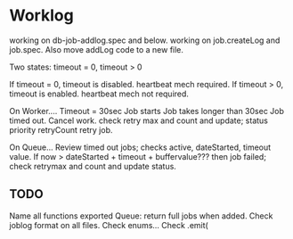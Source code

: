 # Worklog

working on db-job-addlog.spec and below.
working on job.createLog and job.spec. Also move addLog code to a new file.

Two states: timeout = 0, timeout > 0

If timeout = 0, timeout is disabled. heartbeat mech required.
If timeout > 0, timeout is enabled. heartbeat mech not required.

On Worker....
Timeout = 30sec
Job starts
Job takes longer than 30sec
Job timed out.
Cancel work.
check retry max and count and update;
  status
  priority
  retryCount
retry job.

On Queue...
Review timed out jobs;
  checks active, dateStarted, timeout value.
If now > dateStarted + timeout + buffervalue??? then job failed;
  check retrymax and count and update status.

## TODO

Name all functions exported
Queue: return full jobs when added.
Check joblog format on all files.
Check enums...
Check .emit(

